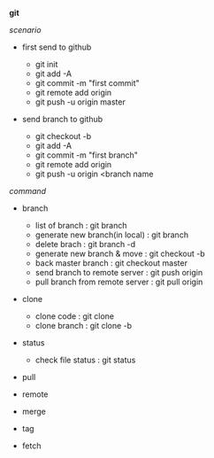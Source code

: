 **git**

*scenario*

* first send to github
  * git init
  * git add -A
  * git commit -m "first commit"
  * git remote add origin <repourl>
  * git push -u origin master

* send branch to github
  * git checkout -b <branchname>
  * git add -A
  * git commit -m "first branch"
  * git remote add origin <repourl>
  * git push -u origin <branch name

*command*

* branch
  * list of branch : git branch
  * generate new branch(in local) : git branch <branchname>
  * delete brach : git branch -d <branchname>
  * generate new branch & move : git checkout -b <branchname>
  * back master branch : git checkout master
  * send branch to remote server : git push origin <branchname>
  * pull branch from remote server : git pull origin <branchname>
 
* clone
  * clone code : git clone <cloneurl>
  * clone branch : git clone -b <branchname> <cloneurl>

* status
  * check file status : git status

* pull
* remote
* merge
* tag
* fetch

  
